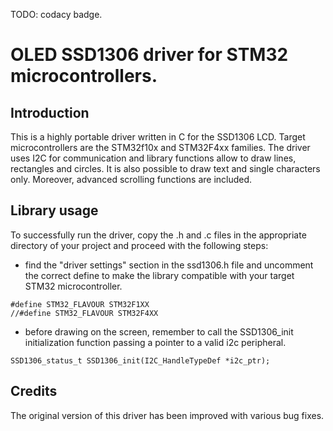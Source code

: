 TODO: codacy badge.

# OLED SSD1306 driver for STM32 microcontrollers.
## Introduction
This is a highly portable driver written in C for the SSD1306 LCD.
Target microcontrollers are the STM32f10x and STM32F4xx families.
The driver uses I2C for communication and library functions allow to draw lines,
rectangles and circles. It is also possible to draw text and single characters only.
Moreover, advanced scrolling functions are included.

## Library usage
To successfully run the driver, copy the .h and .c files in the appropriate
directory of your project and proceed with the following steps:
*  find the "driver settings" section in the ssd1306.h file and uncomment the correct define
   to make the library compatible with your target STM32 microcontroller.
```
#define STM32_FLAVOUR STM32F1XX
//#define STM32_FLAVOUR STM32F4XX
```
*  before drawing on the screen, remember to call the SSD1306\_init initialization function
   passing a pointer to a valid i2c peripheral.
```
SSD1306_status_t SSD1306_init(I2C_HandleTypeDef *i2c_ptr);
```

## Credits
The original version of this driver has been improved with various bug fixes.

